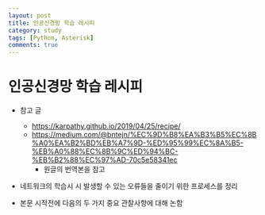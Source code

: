 ```yaml
---
layout: post
title: 인공신경망 학습 레시피
category: study
tags: [Python, Asterisk]
comments: true
---
```


# 인공신경망 학습 레시피
- 참고 글
  - https://karpathy.github.io/2019/04/25/recipe/
  - https://medium.com/@bntejn/%EC%9D%B8%EA%B3%B5%EC%8B%A0%EA%B2%BD%EB%A7%9D-%ED%95%99%EC%8A%B5-%EB%A0%88%EC%8B%9C%ED%94%BC-%EB%B2%88%EC%97%AD-70c5e58341ec
    - 원글의 번역본을 참고

- 네트워크의 학습시 시 발생할 수 있는 오류들을 줄이기 위한 프로세스를 정리
- 본문 시작전에 다음의 두 가지 중요 관찰사항에 대해 논함


